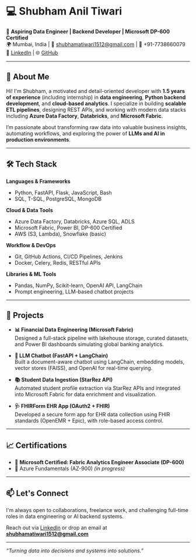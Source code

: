 # 💻 Shubham Anil Tiwari

🎯 **Aspiring Data Engineer | Backend Developer | Microsoft DP-600 Certified**  
🌍 Mumbai, India | 📧 shubhamatiwari1512@gmail.com | 📱 +91-7738660079  
🔗 [LinkedIn](https://www.linkedin.com/in/shubham-tiwari-75b01a23b/) | 🌐 [GitHub](https://github.com/shubhamtiwari123)

---

## 👋 About Me

Hi! I'm Shubham, a motivated and detail-oriented developer with **1.5 years of experience** (including internship) in **data engineering**, **Python backend development**, and **cloud-based analytics**. I specialize in building **scalable ETL pipelines**, designing REST APIs, and working with modern data stacks including **Azure Data Factory**, **Databricks**, and **Microsoft Fabric**.

I’m passionate about transforming raw data into valuable business insights, automating workflows, and exploring the power of **LLMs and AI in production environments**.

---

## 🛠️ Tech Stack

**Languages & Frameworks**  
- Python, FastAPI, Flask, JavaScript, Bash  
- SQL, T-SQL, PostgreSQL, MongoDB  

**Cloud & Data Tools**  
- Azure Data Factory, Databricks, Azure SQL, ADLS  
- Microsoft Fabric, Power BI, DP-600 Certified  
- AWS (S3, Lambda), Snowflake (basic)  

**Workflow & DevOps**  
- Git, GitHub Actions, CI/CD Pipelines, Jenkins  
- Docker, Celery, Redis, RESTful APIs  

**Libraries & ML Tools**  
- Pandas, NumPy, Scikit-learn, OpenAI API, LangChain  
- Prompt engineering, LLM-based chatbot projects  

---

## 📂 Projects

- **📊 Financial Data Engineering (Microsoft Fabric)**  
  Designed a full-stack pipeline with lakehouse storage, curated datasets, and Power BI dashboards simulating global banking analytics.

- **🧠 LLM Chatbot (FastAPI + LangChain)**  
  Built a document-aware chatbot using LangChain, embedding models, vector stores (FAISS), and OpenAI for real-time querying.

- **📚 Student Data Ingestion (StarRez API)**  
  Automated student profile extraction via StarRez APIs and integrated into Microsoft Fabric for data enrichment and visualization.

- **🩺 FHIRForm EHR App (OAuth2 + FHIR)**  
  Developed a secure form app for EHR data collection using FHIR standards (OpenEMR + Epic), with role-based access control.

---

## 📈 Certifications

- 🏅 **Microsoft Certified: Fabric Analytics Engineer Associate (DP-600)**
- 📜 Azure Fundamentals (AZ-900) *(in progress)*

---

## 📫 Let's Connect

I'm always open to collaborations, freelance work, and challenging full-time roles in data engineering or AI backend systems.

Reach out via [LinkedIn](https://www.linkedin.com/in/shubham-tiwari-75b01a23b/) or drop an email at **shubhamatiwari1512@gmail.com**

---

_“Turning data into decisions and systems into solutions.”_

